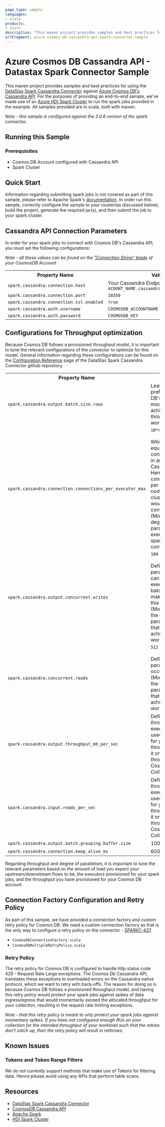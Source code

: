 ```yaml
---
page_type: sample
languages:
- scala
products:
- azure
description: "This maven project provides samples and best practices for using the DataStax Spark Cassandra Connector against Azure Cosmos DB's Cassandra API."
urlFragment: azure-cosmos-db-cassandra-api-spark-connector-sample
---
```


# Azure Cosmos DB Cassandra API - Datastax Spark Connector Sample

This maven project provides samples and best practices for using the [DataStax Spark Cassandra Connector](https://github.com/datastax/spark-cassandra-connector) against [Azure Cosmos DB's Cassandra API](https://docs.microsoft.com/azure/cosmos-db/cassandra-introduction).
For the purposes of providing an end-to-end sample, we've made use of an [Azure HDI Spark Cluster](https://docs.microsoft.com/azure/hdinsight/spark/apache-spark-jupyter-spark-sql) to run the spark jobs provided in the example.
All samples provided are in scala, built with maven. 

*Note - this sample is configured against the 2.0.6 version of the spark connector.*

## Running this Sample

### Prerequisites
- Cosmos DB Account configured with Cassandra API
- Spark Cluster

## Quick Start
Information regarding submitting spark jobs is not covered as part of this sample, please refer to Apache Spark's [documentation](https://spark.apache.org/docs/latest/submitting-applications.html).
In order run this sample, correctly configure the sample to your cluster(as discussed below), build the project, generate the required jar(s), and then submit the job to your spark cluster.

## Cassandra API Connection Parameters
In order for your spark jobs to connect with Cosmos DB's Cassandra API, you must set the following configurations: 

*Note - all these values can be found on the ["Connection String" blade](https://docs.microsoft.com/azure/cosmos-db/manage-account#keys) of your CosmosDB Account*

<table class="table">
<tr><th>Property Name</th><th>Value</th></tr>
<tr>
  <td><code>spark.cassandra.connection.host</code></td>
  <td>Your Cassandra Endpoint: <code>ACOUNT_NAME.cassandra.cosmosdb.azure.com</code></td>
</tr>
<tr>
  <td><code>spark.cassandra.connection.port</code></td>
  <td><code>10350</code></td>
</tr>
<tr>
  <td><code>spark.cassandra.connection.ssl.enabled</code></td>
  <td><code>true</code></td>
</tr>
<tr>
  <td><code>spark.cassandra.auth.username</code></td>
  <td><code>COSMOSDB_ACCOUNTNAME</code></td>
</tr>
<tr>
  <td><code>spark.cassandra.auth.password</code></td>
  <td><code>COSMOSDB_KEY</code></td>
</tr>
</table>

## Configurations for Throughput optimization
Because Cosmos DB follows a provisioned throughput model, it is important to tune the relevant configurations of the connector to optimize for this model.
General information regarding these configurations can be found on the [Configuration Reference](https://github.com/datastax/spark-cassandra-connector/blob/master/doc/reference.md) page of the DataStax Spark Cassandra Connector github repository.
<table class="table">
<tr><th>Property Name</th><th>Description</th></tr>
<tr>
  <td><code>spark.cassandra.output.batch.size.rows</code></td>
  <td>Leave this to <code>1</code>. This is prefered for Cosmos DB's provisioning model in order to achieve higher throughput for heavy workloads.</td>
</tr>
<tr>
  <td><code>spark.cassandra.connection.connections_per_executor_max</code></td>
  <td><code>10*n</code><br/><br/>Which would be equivalent to 10 connections per node in an n-node Cassandra cluster. Hence if you require 5 connections per node per executor for a 5 node Cassandra cluster, then you would need to set this configuration to 25.<br/>(Modify based on the degree of parallelism/number of executors that your spark job are configured for)</td>
</tr>
<tr>
  <td><code>spark.cassandra.output.concurrent.writes</code></td>
  <td><code>100</code><br/><br/>Defines the number of parallel writes that can occur per executor. As batch.size.rows is <code>1</code>, make sure to scale up this value accordingly. (Modify this based on the degree of parallelism/throughput that you want to achieve for your workload)</td>
</tr>
<tr>
  <td><code>spark.cassandra.concurrent.reads</code></td>
  <td><code>512</code><br /><br />Defines the number of parallel reads that can occur per executor. (Modify this based on the degree of parallelism/throughput that you want to achieve for your workload)</td>
</tr>
<tr>
  <td><code>spark.cassandra.output.throughput_mb_per_sec</code></td>
  <td>Defines the total write throughput per executor. This can be used as an upper cap for your spark job throughput, and base it on the provisioned throughput of your Cosmos DB Collection.</td>
</tr>
<tr>
  <td><code>spark.cassandra.input.reads_per_sec</code></td>
  <td>Defines the total read throughput per executor. This can be used as an upper cap for your spark job throughput, and base it on the provisioned throughput of your Cosmos DB Collection.</td>
</tr>
<tr>
  <td><code>spark.cassandra.output.batch.grouping.buffer.size</code></td>
  <td>1000</td>
</tr>
<tr>
  <td><code>spark.cassandra.connection.keep_alive_ms</code></td>
  <td>60000</td>
</tr>
</table>

Regarding throughput and degree of parallelism, it is important to tune the relevant parameters based on the amount of load you expect your upstream/downstream flows to be, the executors provisioned for your spark jobs, and the throughput you have provisioned for your Cosmos DB account.

## Connection Factory Configuration and Retry Policy
As part of this sample, we have provided a connection factory and custom retry policy for Cosmos DB. We need a custom connection factory as that is the only way to configure a retry policy on the connector - [SPARKC-437](https://datastax-oss.atlassian.net/browse/SPARKC-437).
* <code>CosmosDbConnectionFactory.scala</code>
* <code>CosmosDbMultipleRetryPolicy.scala</code>

### Retry Policy
The retry policy for Cosmos DB is configured to handle http status code 429 - Request Rate Large exceptions. The Cosmos Db Cassandra API, translates these exceptions to overloaded errors on the Cassandra native protocol, which we want to retry with back-offs.
The reason for doing so is because Cosmos DB follows a provisioned throughput model, and having this retry policy would protect your spark jobs against spikes of data ingress/egress that would momentarily exceed the allocated throughput for your collection, resulting in the request rate limiting exceptions.

*Note - that this retry policy is meant to only protect your spark jobs against momentary spikes. If you have not configured enough RUs on your collection for the intended throughput of your workload such that the retries don't catch up, then the retry policy will result in rethrows.*

## Known Issues

### Tokens and Token Range Filters
We do not currently support methods that make use of Tokens for filtering data. Hence please avoid using any APIs that perform table scans.

## Resources
- [DataStax Spark Cassandra Connector](https://github.com/datastax/spark-cassandra-connector)
- [CosmosDB Cassandra API](https://docs.microsoft.com/en-us/azure/cosmos-db/cassandra-introduction)
- [Apache Spark](https://spark.apache.org/docs/latest/index.html)
- [HDI Spark Cluster](https://docs.microsoft.com/en-us/azure/hdinsight/spark/apache-spark-jupyter-spark-sql)
